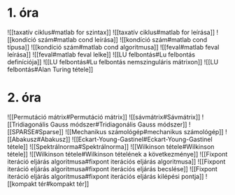 # 1. óra
![[taxatív ciklus#matlab for szintax]]
![[taxatív ciklus#matlab for leírása]]
![[kondíció szám#matlab cond leírása]]
![[kondíció szám#matlab cond típusa]]
![[kondíció szám#matlab cond algoritmusa]]
![[feval#matlab feval leírása]]
![[feval#matlab feval lelke]]
![[LU felbontás#Lu felbontás definíciója]]
![[LU felbontás#Lu felbontás nemszinguláris mátrixon]]
![[LU felbontás#Alan Turing tétele]]
# 2. óra
![[Permutáció mátrix#Permutáció mátrix]]
![[sávmátrix#Sávmátrix]]
![[Tridiagonális Gauss módszer#Tridiagonális Gauss módszer]]
![[SPARSE#Sparse]]
![[Mechanikus számológép#mechanikus számológép]]
![[Abakusz#Abakusz]]
![[Eckart-Young-Gastinel#Eckart-Young-Gastinel tétele]]
![[Spektrálnorma#Spektrálnorma]]
![[Wilkinson tétele#Wilkinson tétele]]
![[Wilkinson tétele#Wilkinson tételének a következménye]]
![[Fixpont iteráció eljárás algoritmusa#fixpont iterációs eljárás algoritmusa]]
![[Fixpont iteráció eljárás algoritmusa#fixpont iterációs eljárás becslése]]
![[Fixpont iteráció eljárás algoritmusa#fixpont iterációs eljárás kilépési pontja]]
![[kompakt tér#kompakt tér]]
